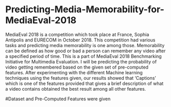 # Predicting-Media-Memorability-for-MediaEval-2018
MediaEval 2018 is a competition which took place at France, Sophia Antipolis and EURECOM in October 2018. This competition had various tasks and predicting media memorability is one among those. Memorability can be defined as how good or bad a person can remember any video after a specified period of time. This is a part of MediaEval 2018 Benchmarking Initiative for Multimedia Evaluation. I will be predicting the probability of video getting remembered based on the given set of pre-computed features. After experimenting with the different Machine learning techniques using the features given, our results showed that ‘Captions’ which is one of the features provided that gives a brief description of what a video contains obtained the best result among all other features.

#Dataset and Pre-Computed Features were given
